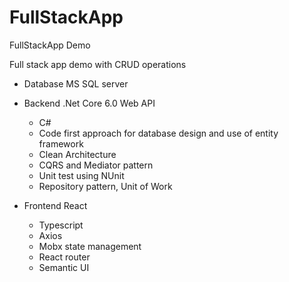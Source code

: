 # FullStackApp
FullStackApp Demo

Full stack app demo with CRUD operations 

* Database MS SQL server

* Backend .Net Core 6.0 Web API
   * C#
   * Code first approach for database design and use of entity framework
   * Clean Architecture 
   * CQRS and Mediator pattern
   * Unit test using NUnit
   * Repository pattern, Unit of Work 

* Frontend React
   * Typescript
   * Axios
   * Mobx state management
   * React router
   * Semantic UI 
